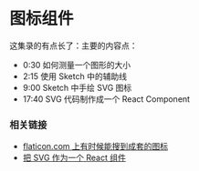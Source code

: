 # 图标组件

这集录的有点长了：主要的内容点：

- 0:30 如何测量一个图形的大小
- 2:15 使用 Sketch 中的辅助线
- 9:00 Sketch 中手绘 SVG 图标
- 17:40 SVG 代码制作成一个 React Component


### 相关链接

- [flaticon.com 上有时候能搜到成套的图标](http://www.flaticon.com/free-icon/user_109718#term=person&page=1&position=50)
- [把 SVG 作为一个 React 组件](https://css-tricks.com/creating-svg-icon-system-react)
